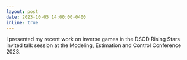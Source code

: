 ```yaml
---
layout: post
date: 2023-10-05 14:00:00-0400
inline: true
---
```


I presented my recent work on inverse games in the DSCD Rising Stars invited talk session at the Modeling, Estimation and Control Conference 2023.
